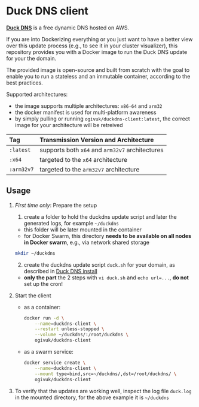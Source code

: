 # Duck DNS client

[**Duck DNS**](https://www.duckdns.org/) is a free dynamic DNS hosted on AWS.

If you are into Dockerizing everything or you just want to have a better view
over this update process (e.g., to see it in your cluster visualizer),
this repository provides you with a Docker image to run the Duck DNS update
for your the domain.

The provided image is open-source and built from scratch with the goal to enable you to run a stateless and an immutable container, according to the best practices.

Supported architectures:

* the image supports multiple architectures: `x86-64` and `arm32`
* the docker manifest is used for multi-platform awareness
* by simply pulling or running `ogivuk/duckdns-client:latest`, the correct image for your architecture will be retreived

| Tag | Transmission Version and Architecture |
| :--- | :----    |
| `:latest` | supports both `x64` and `arm32v7` architectures |
| `:x64` | targeted to the `x64` architecture |
| `:arm32v7` | targeted to the `arm32v7` architecture |

## Usage

1. _First time only_: Prepare the setup
    1. create a folder to hold the duckdns update script and later the generated logs, for example `~/duckdns`
      * this folder will be later mounted in the container
      * for Docker Swarm, this directory **needs to be available on all nodes in Docker swarm**, e.g., via network shared storage

      ```bash
      mkdir ~/duckdns
      ```

    2. create the duckdns update script `duck.sh` for your domain, as described in [Duck DNS install](https://www.duckdns.org/install.jsp)
      * **only the part** the 2 steps with `vi duck.sh` and `echo url=...`, **do not** set up the cron!
2. Start the client
    * as a container:

        ```bash
        docker run -d \
            --name=duckdns-client \
            --restart unless-stopped \
            --volume ~/duckdns/:/root/duckdns \
            ogivuk/duckdns-client
        ```

    * as a swarm service:

        ```bash
        docker service create \
            --name=duckdns-client \
            --mount type=bind,src=~/duckdns/,dst=/root/duckdns/ \
            ogivuk/duckdns-client
        ```

3. To verify that the updates are working well, inspect the log file `duck.log` in the mounted directory, for the above example it is `~/duckdns`
